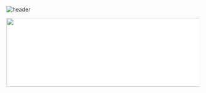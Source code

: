 ![header](https://capsule-render.vercel.app/api?type=slice&text=lumpen)

<div style="background-color: white">
  <a href="https://github.com/devxb/gitanimals">
    <img
      src="https://render.gitanimals.org/lines/lumpenop?pet-id=644007062293980570"
      width="600"
      height="180"
    />
  </a>
</div>
  
<!--
**lumpenop/lumpenop** is a ✨ _special_ ✨ repository because its `README.md` (this file) appears on your GitHub profile.

Here are some ideas to get you started:

- 🔭 I’m currently working on ...
- 🌱 I’m currently learning ...
- 👯 I’m looking to collaborate on ...
- 🤔 I’m looking for help with ...
- 💬 Ask me about ...
- 📫 How to reach me: ...
- 😄 Pronouns: ...
- ⚡ Fun fact: ...
-->
